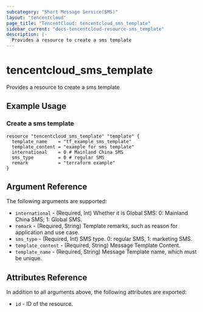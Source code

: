 ```yaml
---
subcategory: "Short Message Service(SMS)"
layout: "tencentcloud"
page_title: "TencentCloud: tencentcloud_sms_template"
sidebar_current: "docs-tencentcloud-resource-sms_template"
description: |-
  Provides a resource to create a sms template
---
```


# tencentcloud_sms_template

Provides a resource to create a sms template

## Example Usage

### Create a sms template

```hcl
resource "tencentcloud_sms_template" "template" {
  template_name    = "tf_example_sms_template"
  template_content = "example for sms template"
  international    = 0 # Mainland China SMS
  sms_type         = 0 # regular SMS
  remark           = "terraform example"
}
```

## Argument Reference

The following arguments are supported:

* `international` - (Required, Int) Whether it is Global SMS: 0: Mainland China SMS; 1: Global SMS.
* `remark` - (Required, String) Template remarks, such as reason for application and use case.
* `sms_type` - (Required, Int) SMS type. 0: regular SMS, 1: marketing SMS.
* `template_content` - (Required, String) Message Template Content.
* `template_name` - (Required, String) Message Template name, which must be unique.

## Attributes Reference

In addition to all arguments above, the following attributes are exported:

* `id` - ID of the resource.



